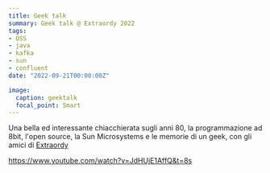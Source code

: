 ```yaml
---
title: Geek talk 
summary: Geek talk @ Extraordy 2022 
tags:
- OSS
- java
- kafka
- sun
- confluent
date: "2022-09-21T00:00:00Z"

image:
  caption: geektalk
  focal_point: Smart
---
```


Una bella ed interessante chiacchierata sugli anni 80, la programmazione ad 8bit, l'open source, la Sun Microsystems e le memorie di un geek, con gli amici di [Extraordy](https://www.extraordy.com) 

https://www.youtube.com/watch?v=JdHUjE1AffQ&t=8s
